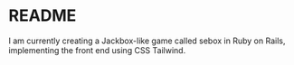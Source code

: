 # README

I am currently creating a Jackbox-like game called sebox in Ruby on Rails, implementing the front end using CSS Tailwind.
